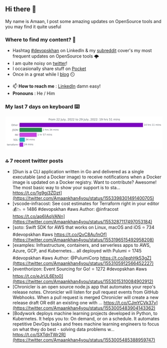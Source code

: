 <!--- [![Hits](https://hits.seeyoufarm.com/api/count/incr/badge.svg?url=https%3A%2F%2Fgithub.com%2Fakhan4u%2Fhit-counter&count_bg=%2379C83D&title_bg=%23555555&icon=&icon_color=%23E7E7E7&title=visits&edge_flat=false)](https://hits.seeyoufarm.com) --->

## Hi there 👋

My name is Amaan, I post some amazing updates on OpenSource tools and you may find it quite useful

### Where to find my content? 🤔

* Hashtag [#devopskhan](https://www.linkedin.com/feed/hashtag/devopskhan/) on LinkedIn & my [subreddit](https://www.reddit.com/r/devopskhan/) cover's my most frequent updates on OpenSource tools 🌩️
* I am quite noisy on [twitter](https://twitter.com/Amaankhan4you)!
* I occasionally share stuff on [Pocket](https://getpocket.com/@ej6g8d1dp2829A16a9Tf5d4T6bAMp3d8791rejDe86yem3bm4e14ex4fT4dluk29)
* Once in a great while I [blog](https://linuxparrot.com/) ⏲️


- 📫 **How to reach me** : [LinkedIn](https://www.linkedin.com/in/amaan-khan-linux-ninja) damn easy!
- **Pronouns** : He / Him

### My last 7 days on keyboard ⌨️

<img src="https://github.com/akhan4u/akhan4u/blob/main/images/stat.svg" alt="Amaan's Wakatime Activity!"/>

### 🔝 7 recent twitter posts
<!-- DEVDOJO:START -->
- [Diun is a CLI application written in Go and delivered as a single executable &lpar;and a Docker image&rpar; to receive notifications when a Docker image is updated on a Docker registry. Want to contribute? Awesome! The most basic way to show your support is to sta… https://t.co/1g9gj3ZDzt](https://twitter.com/Amaankhan4you/status/1553398301491400705)
- [vscode-infracost: See cost estimates for Terraform right in your editor💰📉
⭐️ 1486
#devopskhan #aws
Author: @infracost
https://t.co/ap6IAqVANn](https://twitter.com/Amaankhan4you/status/1553287117497053184)
- [soto: Swift SDK for AWS that works on Linux, macOS and iOS
⭐️ 734
#devopskhan #aws
https://t.co/QvC8Au1nOf](https://twitter.com/Amaankhan4you/status/1553196515492958208)
- [examples: Infrastructure, containers, and serverless apps to AWS, Azure, GCP, and Kubernetes... all deployed with Pulumi
⭐️ 1745
#devopskhan #aws
Author: @PulumiCorp
https://t.co/leqhHk53gZ](https://twitter.com/Amaankhan4you/status/1553105912566452227)
- [eventhorizon: Event Sourcing for Go!
⭐️ 1272
#devopskhan #aws
https://t.co/eJrUL6Eto0](https://twitter.com/Amaankhan4you/status/1553015310084902912)
- [Chronicler is an open source node.js app that automates your repo&#39;s release notes. Chronicler will listen for pull request events from GitHub Webhooks. When a pull request is merged Chronicler will create a new release draft OR edit an existing one with … https://t.co/CJmYCVk37v](https://twitter.com/Amaankhan4you/status/1553005483904143362)
- [Bodywork deploys machine learning projects developed in Python, to Kubernetes. It helps you to: On demand, or on a schedule. It automates repetitive DevOps tasks and frees machine learning engineers to focus on what they do best - solving data problems w… https://t.co/SXTdnTWr2R](https://twitter.com/Amaankhan4you/status/1553005485388959747)
<!-- DEVDOJO:END -->

<!-- ![Amaan's GitHub stats](https://github-readme-stats.vercel.app/api?username=akhan4u&count_private=true&show_icons=true&hide=contribs) -->

